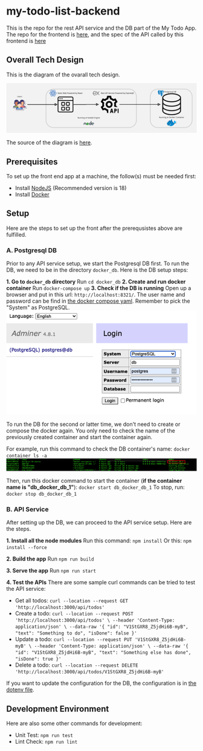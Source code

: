 # my-todo-list-backend

This is the repo for the rest API service and the DB part of the My Todo App. The repo for the frontend is [here](https://https://github.com/addisonchan/my-todo-list-frontend), and the spec of the API called by this frontend is [here](https://github.com/addisonchan/my-todo-list-service-pact)

## Overall Tech Design

This is the diagram of the ovarall tech design.  

![Tech Design Diagram](https://github.com/addisonchan/my-todo-list-service-pact/raw/main/my_todo_app_tech_design.jpg)  

The source of the diagram is [here](https://github.com/addisonchan/my-todo-list-service-pact?tab=readme-ov-file#overall-tech-design).

## Prerequisites

To set up the front end app at a machine, the follow(s) must be needed first:

- Install [NodeJS](https://nodejs.org/en) (Recommended version is 18)
- Install [Docker](https://www.docker.com/)

## Setup

Here are the steps to set up the front after the prerequsistes above are fulfilled.

### A. Postgresql DB

Prior to any API service setup, we start the Postgresql DB first. To run the DB, we need to be in the directory `docker_db`. Here is the DB setup steps:

**1. Go to `docker_db` directory**
Run `cd docker_db`
**2. Create and run docker container**
Run `docker-compose up`
**3. Check if the DB is running**
Open up a browser and put in this url: `http://localhost:8321/`. The user name and password can be find in [the docker compose yaml](./db_docker/docker-compose.yml). Remember to pick the "System" as PostgreSQL.  
![db adminer](./screenshots/db_admin_login.png)  

To run the DB for the second or latter time, we don't need to create or compose the docker again. You only need to check the name of the previously created container and start the container again.

For example, run this command to check the DB container's name: `docker container ls -a`  
![db container list](./screenshots/docker_container_list.png)  

Then, run this docker command to start the container (**if the container name is "db_docker_db_1"**):
`docker start db_docker_db_1`
To stop, run:
`docker stop db_docker_db_1`

### B. API Service

After setting up the DB, we can proceed to the API service setup. Here are the steps.

**1. Install all the node modules**
Run this command: `npm install`
Or this: `npm install --force`

**2. Build the app**
Run `npm run build`

**3. Serve the app**
Run `npm run start`

**4. Test the APIs**
There are some sample curl commands can be tried to test the API service:

- Get all todos: `curl --location --request GET 'http://localhost:3000/api/todos'`
- Create a todo: `curl --location --request POST 'http://localhost:3000/api/todos' \
--header 'Content-Type: application/json' \
--data-raw '{
  "id": "V1StGXR8_Z5jdHi6B-myB",
  "text": "Something to do",
  "isDone": false
}'`
- Update a todo: `curl --location --request PUT 'V1StGXR8_Z5jdHi6B-myB' \
--header 'Content-Type: application/json' \
--data-raw '{
  "id": "V1StGXR8_Z5jdHi6B-myB",
  "text": "Something else has done",
  "isDone": true
}'`
- Delete a todo: `curl --location --request DELETE 'http://localhost:3000/api/todos/V1StGXR8_Z5jdHi6B-myB'`

If you want to update the configuration for the DB, the configuration is in [the dotenv file](./.env).

## Development Environment

Here are also some other commands for development:

- Unit Test:
`npm run test`
- Lint Check:
`npm run lint`
